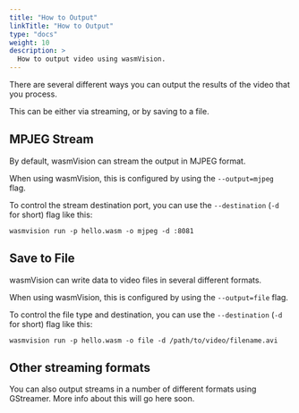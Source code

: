 ```yaml
---
title: "How to Output"
linkTitle: "How to Output"
type: "docs"
weight: 10
description: >
  How to output video using wasmVision.
---
```


There are several different ways you can output the results of the video that you process.

This can be either via streaming, or by saving to a file.

## MPJEG Stream

By default, wasmVision can stream the output in MJPEG format.

When using wasmVision, this is configured by using the `--output=mjpeg` flag.

To control the stream destination port, you can use the `--destination` (`-d` for short) flag like this:

```shell
wasmvision run -p hello.wasm -o mjpeg -d :8081
```

## Save to File

wasmVision can write data to video files in several different formats.

When using wasmVision, this is configured by using the `--output=file` flag.

To control the file type and destination, you can use the `--destination` (`-d` for short) flag like this:

```shell
wasmvision run -p hello.wasm -o file -d /path/to/video/filename.avi
```

## Other streaming formats

You can also output streams in a number of different formats using GStreamer. More info about this will go here soon.
